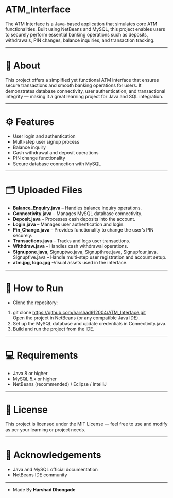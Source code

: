 # ATM_Interface  
The ATM Interface is a Java-based application that simulates core ATM functionalities. Built using NetBeans and MySQL, this project enables users to securely perform essential banking operations such as deposits, withdrawals, PIN changes, balance inquiries, and transaction tracking.

---

# 📌 About  
This project offers a simplified yet functional ATM interface that ensures secure transactions and smooth banking operations for users. It demonstrates database connectivity, user authentication, and transactional integrity — making it a great learning project for Java and SQL integration.

---

# ⚙️ Features
- User login and authentication
- Multi-step user signup process
- Balance inquiry
- Cash withdrawal and deposit operations
- PIN change functionality
- Secure database connection with MySQL

---

# 🗂 Uploaded Files
- **Balance_Enquiry.java** – Handles balance inquiry operations.
- **Connectivity.java** – Manages MySQL database connectivity.
- **Deposit.java** – Processes cash deposits into the account.
- **Login.java** – Manages user authentication and login.
- **Pin_Change.java** – Provides functionality to change the user’s PIN securely.
- **Transactions.java** – Tracks and logs user transactions.
- **Withdraw.java** – Handles cash withdrawal operations.
- **Signupone.java**, Signuptwo.java, Signupthree.java, Signupfour.java, Signupfive.java – Handle multi-step user registration and account setup.
- **atm.jpg, logo.jpg** -Visual assets used in the interface.

---

# 🚀 How to Run
- Clone the repository:  
1) git clone https://github.com/harshad912004/ATM_Interface.git  
   Open the project in NetBeans (or any compatible Java IDE).
2) Set up the MySQL database and update credentials in Connectivity.java.
3) Build and run the project from the IDE.

---

# 💻 Requirements
- Java 8 or higher
- MySQL 5.x or higher
- NetBeans (recommended) / Eclipse / IntelliJ

---

# 📝 License
This project is licensed under the MIT License — feel free to use and modify as per your learning or project needs.

---

# 🙌 Acknowledgements
- Java and MySQL official documentation
- NetBeans IDE community

---

- Made By **Harshad Dhongade**
